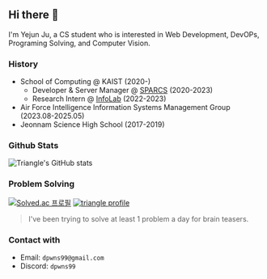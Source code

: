 ## Hi there 👋
I'm Yejun Ju, a CS student who is interested in Web Development, DevOPs, Programing Solving, and Computer Vision.

### History
- School of Computing @ KAIST (2020-)
  -  Developer & Server Manager @ [SPARCS](https://sparcs.org) (2020-2023)
  -  Research Intern @ [InfoLab](https://infolab.kaist.ac.kr) (2022-2023)
- Air Force Intelligence Information Systems Management Group (2023.08-2025.05)
- Jeonnam Science High School (2017-2019)

### Github Stats
![Triangle's GitHub stats](https://github-readme-stats-lyart-one-73.vercel.app/api?username=TriangleYJ&show_icons=true)

### Problem Solving
[![Solved.ac
프로필](http://mazassumnida.wtf/api/v2/generate_badge?boj=dpwns99)](https://solved.ac/dpwns99)
[![triangle profile](http://mazandi.herokuapp.com/api?handle=dpwns99&theme=cold)](https://solved.ac/dpwns99)

> I've been trying to solve at least 1 problem a day for brain teasers.

### Contact with
- Email: `dpwns99@gmail.com`
- Discord: `dpwns99`


<!--
**TriangleYJ/TriangleYJ** is a ✨ _special_ ✨ repository because its `README.md` (this file) appears on your GitHub profile.

Here are some ideas to get you started:

- 🔭 I’m currently working on ...
- 🌱 I’m currently learning ...
- 👯 I’m looking to collaborate on ...
- 🤔 I’m looking for help with ...
- 💬 Ask me about ...
- 📫 How to reach me: ...
- 😄 Pronouns: ...
- ⚡ Fun fact: ...
-->
